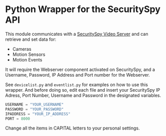 # Python Wrapper for the SecuritySpy API

This module communicates with a [SecuritySpy Video Server](https://www.bensoftware.com/securityspy/) and can retrieve and set data for:

* Cameras
* Motion Sensors
* Motion Events

It will require the Webserver component activated on SecuritySpy, and a Username, Password, IP Address and Port number for the Webserver.

See `devicelist.py` and `eventlist.py` for examples on how to use this wrapper. And before doing so, edit each file and insert your SecuritySpy IP Adress, Port Number, Username and Password in the designated variables.

```python
USERNAME = "YOUR_USERNAME"
PASSWORD = "YOUR_PASSWORD"
IPADDRESS = "YOUR_IP_ADDRESS"
PORT = 8000
```

Change all the items in CAPITAL letters to your personal settings.
